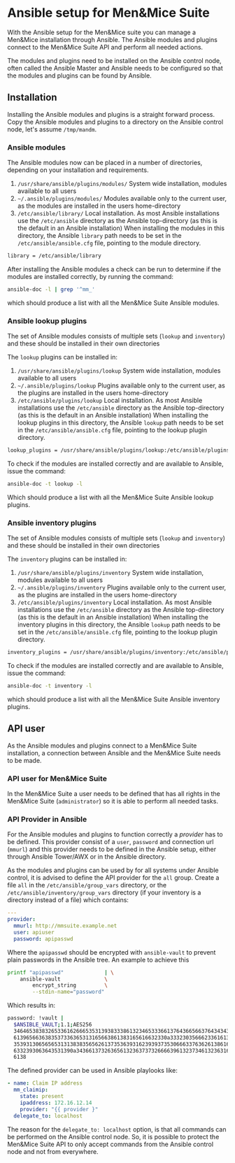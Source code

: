 # Ansible setup for Men&Mice Suite

With the Ansible setup for the Men&Mice suite you can manage a Men&Mice
installation through Ansible. The Ansible modules and plugins connect to
the Men&Mice Suite API and perform all needed actions.

The modules and plugins need to be installed on the Ansible control
node, often called the Ansible Master and Ansible needs to be configured
so that the modules and plugins can be found by Ansible.

## Installation

Installing the Ansible modules and plugins is a straight forward
process.  Copy the Ansible modules and plugins to a directory on the
Ansible control node, let's assume `/tmp/mandm`.

### Ansible modules

The Ansible modules now can be placed in a number of directories, depending
on your installation and requirements.

1. `/usr/share/ansible/plugins/modules/`
   System wide installation, modules available to all users
2. `~/.ansible/plugins/modules/`
   Modules available only to the current user, as the modules are
   installed in the users home-directory
3. `/etc/ansible/library/`
   Local installation. As most Ansible installations use the
   `/etc/ansible` directory as the Ansible top-directory (as this is the
   default in an Ansible installation)
   When installing the modules in this directory, the Ansible `library`
   path needs to be set in the `/etc/ansible/ansible.cfg` file, pointing
   to the module directory.

```bash
library = /etc/ansible/library
```

After installing the Ansible modules a check can be run to determine if
the modules are installed correctly, by running the command:

```bash
ansible-doc -l | grep '^mm_'
```

which should produce a list with all the Men&Mice Suite Ansible modules.

### Ansible lookup plugins

The set of Ansible modules consists of multiple sets (`lookup` and
`inventory`) and these should be installed in their own directories

The `lookup` plugins can be installed in:

1. `/usr/share/ansible/plugins/lookup`
   System wide installation, modules available to all users
2. `~/.ansible/plugins/lookup`
   Plugins available only to the current user, as the plugins are
   installed in the users home-directory
3. `/etc/ansible/plugins/lookup`
   Local installation. As most Ansible installations use the
   `/etc/ansible` directory as the Ansible top-directory (as this is the
   default in an Ansible installation)
   When installing the lookup plugins in this directory, the Ansible
   `lookup` path needs to be set in the `/etc/ansible/ansible.cfg` file,
   pointing to the lookup plugin directory.

```bash
lookup_plugins = /usr/share/ansible/plugins/lookup:/etc/ansible/plugins/lookup
```

To check if the modules are installed correctly and are available to
Ansible, issue the command:

```bash
ansible-doc -t lookup -l
```

Which should produce a list with all the Men&Mice Suite Ansible lookup
plugins.

### Ansible inventory plugins

The set of Ansible modules consists of multiple sets (`lookup` and
`inventory`) and these should be installed in their own directories

The `inventory` plugins can be installed in:

1. `/usr/share/ansible/plugins/inventory`
   System wide installation, modules available to all users
2. `~/.ansible/plugins/inventory`
   Plugins available only to the current user, as the plugins are
   installed in the users home-directory
3. `/etc/ansible/plugins/inventory`
   Local installation. As most Ansible installations use the
   `/etc/ansible` directory as the Ansible top-directory (as this is the
   default in an Ansible installation)
   When installing the inventory plugins in this directory, the Ansible
   `lookup` path needs to be set in the `/etc/ansible/ansible.cfg` file,
   pointing to the lookup plugin directory.

```bash
inventory_plugins = /usr/share/ansible/plugins/inventory:/etc/ansible/plugins/inventory
```

To check if the modules are installed correctly and are available to
Ansible, issue the command:

```bash
ansible-doc -t inventory -l
```

which should produce a list with all the Men&Mice Suite Ansible
inventory plugins.

## API user

As the Ansible modules and plugins connect to a Men&Mice Suite
installation, a connection between Ansible and the Men&Mice Suite needs
to be made.

### API user for Men&Mice Suite

In the Men&Mice Suite a user needs to be defined that has all rights in
the Men&Mice Suite (`administrator`) so it is able to perform all needed
tasks.

### API Provider in Ansible

For the Ansible modules and plugins to function correctly a _provider_
has to be defined. This provider consist of a `user`, `password` and
connection url (`mmurl`) and this provider needs to be defined in the
Ansible setup, either through Ansible Tower/AWX or in the Ansible
directory.

As the modules and plugins can be used by for all systems under Ansible
control, it is advised to define the API provider for the `all` group.
Create a file `all` in the `/etc/ansible/group_vars` directory, or the
`/etc/ansible/inventory/group_vars` directory (if your inventory is
a directory instead of a file) which contains:

```yaml
---
provider:
  mmurl: http://mmsuite.example.net
  user: apiuser
  password: apipasswd
```

Where the `apipasswd` should be encrypted with `ansible-vault` to
prevent plain passwords in the Ansible tree. An example to achieve this

```bash
printf "apipasswd"             | \
    ansible-vault              \
        encrypt_string         \
        --stdin-name="password"
```

Which results in:

```bash
password: !vault |
  $ANSIBLE_VAULT;1.1;AES256
  34646538383265336162666535313938333861323465333661376436656637643434316266666430
  6139656636383537336365313165663861383165616632330a333230356662336161393439666431
  35393130656565313138383565626137353639316239393735306663376362613861623135656634
  6332393063643531390a343661373263656132363737326666396132373461323631613034356565
  6138
```

The defined provider can be used in Ansible playlooks like:

```yaml
- name: Claim IP address
  mm_claimip:
    state: present
    ipaddress: 172.16.12.14
    provider: "{{ provider }"
  delegate_to: localhost
```

The reason for the `delegate_to: localhost` option, is that all commands
can be performed on the Ansible control node. So, it is possible to
protect the Men&Mice Suite API to only accept commands from the Ansible
control node and not from everywhere.
